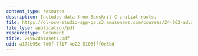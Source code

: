 ```yaml
---
content_type: resource
description: Includes data from Sanskrit C-initial roots.
file: https://ol-ocw-studio-app-qa.s3.amazonaws.com/courses/24-962-advanced-phonology-spring-2005/a172b95e7d6f7f174d225106fff0e5bd_24962dataset1.pdf
file_type: application/pdf
resourcetype: Document
title: 24962dataset1.pdf
uid: a172b95e-7d6f-7f17-4d22-5106fff0e5bd
---
```

